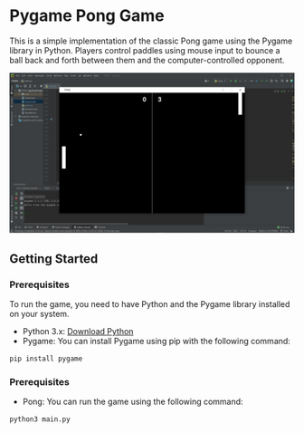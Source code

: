 # Pygame Pong Game

This is a simple implementation of the classic Pong game using the Pygame library in Python. Players control paddles using mouse input to bounce a ball back and forth between them and the computer-controlled opponent.

![Gameplay Screenshot](PONG.png)

## Getting Started

### Prerequisites

To run the game, you need to have Python and the Pygame library installed on your system.

- Python 3.x: [Download Python](https://www.python.org/downloads/)
- Pygame: You can install Pygame using pip with the following command:

```bash
pip install pygame
```
### Prerequisites
- Pong: You can run the game using the following command:
```bash
python3 main.py
```